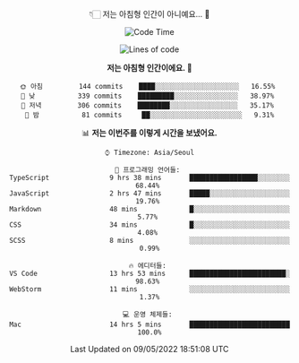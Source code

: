 <div align='center'>
 
👇🏻 저는 아침형 인간이 아니예요... 🙊
 
<!--START_SECTION:waka-->
![Code Time](http://img.shields.io/badge/Code%20Time-1%2C442%20hrs%2036%20mins-blue)

![Lines of code](https://img.shields.io/badge/%EC%A0%80%EB%8A%94%20%EC%97%AC%ED%83%9C%EA%B9%8C%EC%A7%80%20-224%20Thousand%20%EC%A4%84%EC%9D%98%20%EC%BD%94%EB%93%9C%EB%A5%BC%20%EC%9E%91%EC%84%B1%ED%96%88%EC%96%B4%EC%9A%94.-blue)

**저는 아침형 인간이에요. 🐤** 

```text
🌞 아침         144 commits    ████░░░░░░░░░░░░░░░░░░░░░   16.55% 
🌆 낮　         339 commits    █████████░░░░░░░░░░░░░░░░   38.97% 
🌃 저녁         306 commits    ████████░░░░░░░░░░░░░░░░░   35.17% 
🌙 밤　         81 commits     ██░░░░░░░░░░░░░░░░░░░░░░░   9.31%

```


📊 **저는 이번주를 이렇게 시간을 보냈어요.** 

```text
⌚︎ Timezone: Asia/Seoul

💬 프로그래밍 언어들: 
TypeScript               9 hrs 38 mins       █████████████████░░░░░░░░   68.44% 
JavaScript               2 hrs 47 mins       █████░░░░░░░░░░░░░░░░░░░░   19.76% 
Markdown                 48 mins             █░░░░░░░░░░░░░░░░░░░░░░░░   5.77% 
CSS                      34 mins             █░░░░░░░░░░░░░░░░░░░░░░░░   4.08% 
SCSS                     8 mins              ░░░░░░░░░░░░░░░░░░░░░░░░░   0.99%

🔥 에디터들: 
VS Code                  13 hrs 53 mins      ████████████████████████░   98.63% 
WebStorm                 11 mins             ░░░░░░░░░░░░░░░░░░░░░░░░░   1.37%

💻 운영 체제들: 
Mac                      14 hrs 5 mins       █████████████████████████   100.0%

```


 Last Updated on 09/05/2022 18:51:08 UTC
<!--END_SECTION:waka-->
 </div>
<!---
Emewjin/Emewjin is a ✨ special ✨ repository because its `README.md` (this file) appears on your GitHub profile.
You can click the Preview link to take a look at your changes.
--->
